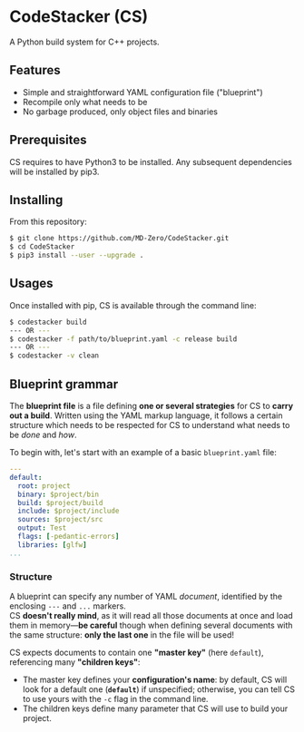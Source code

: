 
# CodeStacker (CS) #

A Python build system for C++ projects.

## Features ##

- Simple and straightforward YAML configuration file ("blueprint")
- Recompile only what needs to be
- No garbage produced, only object files and binaries

## Prerequisites ##

CS requires to have Python3 to be installed. Any subsequent
dependencies will be installed by pip3.

## Installing ##

From this repository:
```sh
$ git clone https://github.com/MD-Zero/CodeStacker.git
$ cd CodeStacker
$ pip3 install --user --upgrade .
```

## Usages ##

Once installed with pip, CS is available through the command line:
```sh
$ codestacker build
--- OR ---
$ codestacker -f path/to/blueprint.yaml -c release build
--- OR ---
$ codestacker -v clean
```

## Blueprint grammar ##

The **blueprint file** is a file defining **one or several strategies** for CS
to **carry out a build**. Written using the YAML markup language, it follows a
certain structure which needs to be respected for CS to understand what needs to
be *done* and *how*.

To begin with, let's start with an example of a basic `blueprint.yaml` file:

```yaml
---
default:
  root: project
  binary: $project/bin
  build: $project/build
  include: $project/include
  sources: $project/src
  output: Test
  flags: [-pedantic-errors]
  libraries: [glfw]
...
```

### Structure ###

A blueprint can specify any number of YAML _document_, identified by the
enclosing `---` and `...` markers.<br/>CS **doesn't really mind**, as it will
read all those documents at once and load them in memory—**be careful** though
when defining several documents with the same structure: **only the last one**
in the file will be used!

CS expects documents to contain one **"master key"** (here `default`),
referencing many **"children keys"**:
* The master key defines your **configuration's name**: by default, CS will look
for a default one (**`default`**) if unspecified; otherwise, you can tell CS to
use yours with the `-c` flag in the command line.
* The children keys define many parameter that CS will use to build your
project.
